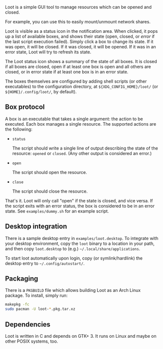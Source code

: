 Loot is a simple GUI tool to manage resources which can be opened and closed.

For example, you can use this to easily mount/unmount network shares.

Loot is visible as a status icon in the notification area. When clicked, it pops
up a list of available boxes, and shows their state (open, closed, or *error* if
the last script execution failed). Simply click a box to change its state. If it
was open, it will be closed. If it was closed, it will be opened. If it was in
an error state, Loot will try to refresh its state.

The Loot status icon shows a summary of the state of all boxes. It is closed if
all boxes are closed, open if at least one box is open and all others are
closed, or in error state if at least one box is in an error state.

The boxes themselves are configured by adding shell scripts (or other
executables) to the configuration directory, at `${XDG_CONFIG_HOME}/loot/` (or
`${HOME}/.config/loot/`, by default).

## Box protocol

A box is an executable that takes a single argument: the action to be executed.
Each box manages a single resource. The supported actions are the following:

  * `status`

    The script should write a single line of output describing the state of the
    resource: `opened` or `closed`. (Any other output is considered an error.)

  * `open`

    The script should open the resource.

  * `close`

     The script should close the resource.

That's it. Loot will only call "open" if the state is closed, and vice versa.
If the script exits with an error status, the box is considered to be in an
error state. See `examples/dummy.sh` for an example script.

## Desktop integration

There is a sample desktop entry in `examples/loot.desktop`. To integrate with
your desktop environment, copy the `loot` binary to a location in your path, and
then copy `loot.desktop` to (e.g.) `~/.local/share/applications`.

To start loot automatically upon login, copy (or symlink/hardlink) the desktop
entry to `~/.config/autostart/`.

## Packaging

There is a `PKGBUILD` file which allows building Loot as an Arch Linux package.
To install, simply run:

```sh
makepkg -fc
sudo pacman -U loot-*.pkg.tar.xz 
```

## Dependencies

Loot is written in C and depends on GTK+ 3. It runs on Linux and maybe on other
POSIX systems, too.
